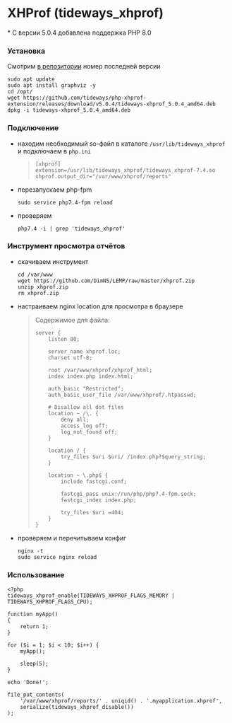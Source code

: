 # XHProf (tideways_xhprof)
\* С версии 5.0.4 добавлена поддержка PHP 8.0

### Установка
Смотрим [в репозитории](https://github.com/tideways/php-xhprof-extension/releases) номер последней версии
```
sudo apt update
sudo apt install graphviz -y
cd /opt/
wget https://github.com/tideways/php-xhprof-extension/releases/download/v5.0.4/tideways-xhprof_5.0.4_amd64.deb
dpkg -i tideways-xhprof_5.0.4_amd64.deb
```

### Подключение
- находим необходимый so-файл в каталоге `/usr/lib/tideways_xhprof` и подключаем в `php.ini`
  > ```
  > [xhprof]
  > extension=/usr/lib/tideways_xhprof/tideways_xhprof-7.4.so
  > xhprof.output_dir="/var/www/xhprof/reports"
  > ```
- перезапускаем php-fpm
  ```
  sudo service php7.4-fpm reload
  ```
- проверяем
  ```
  php7.4 -i | grep 'tideways_xhprof'
  ```

### Инструмент просмотра отчётов
- скачиваем инструмент
  ```
  cd /var/www
  wget https://github.com/DimNS/LEMP/raw/master/xhprof.zip
  unzip xhprof.zip
  rm xhprof.zip
  ```
- настраиваем nginx location для просмотра в браузере
  > Содержимое для файла:
  > ```
  > server {
  >     listen 80;
  > 
  >     server_name xhprof.loc;
  >     charset utf-8;
  > 
  >     root /var/www/xhprof/xhprof_html;
  >     index index.php index.html;
  > 
  >     auth_basic "Restricted";
  >     auth_basic_user_file /var/www/xhprof/.htpasswd;
  > 
  >     # Disallow all dot files
  >     location ~ /\. {
  >         deny all;
  >         access_log off;
  >         log_not_found off;
  >     }
  > 
  >     location / {
  >         try_files $uri $uri/ /index.php?$query_string;
  >     }
  > 
  >     location ~ \.php$ {
  >         include fastcgi.conf;
  > 
  >         fastcgi_pass unix:/run/php/php7.4-fpm.sock;
  >         fastcgi_index index.php;
  > 
  >         try_files $uri =404;
  >     }
  > }
  > ```
- проверяем и перечитываем конфиг
  ```
  nginx -t
  sudo service nginx reload
  ```

### Использование
```
<?php
tideways_xhprof_enable(TIDEWAYS_XHPROF_FLAGS_MEMORY | TIDEWAYS_XHPROF_FLAGS_CPU);

function myApp()
{
    return 1;
}

for ($i = 1; $i < 10; $i++) {
    myApp();

    sleep(5);
}

echo 'Done!';

file_put_contents(
    '/var/www/xhprof/reports/' . uniqid() . '.myapplication.xhprof',
    serialize(tideways_xhprof_disable())
);
```
